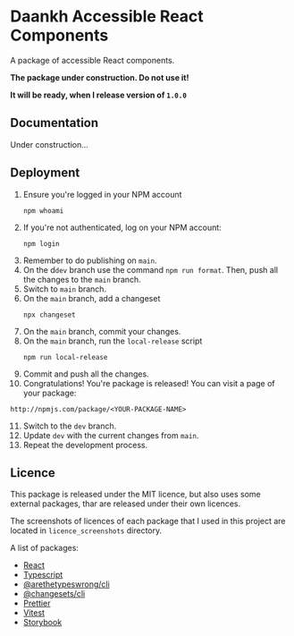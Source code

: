 # Daankh Accessible React Components

A package of accessible React components.

**The package under construction. Do not use it!**

**It will be ready, when I release version of `1.0.0`**

## Documentation

Under construction...

## Deployment

1. Ensure you're logged in your NPM account
   ```
   npm whoami
   ```
2. If you're not authenticated, log on your NPM account:
   ```
   npm login
   ```
3. Remember to do publishing on `main`.
4. On the d`dev` branch use the command `npm run format`. Then, push all the changes to the `main` branch.
5. Switch to `main` branch.
6. On the `main` branch, add a changeset
   ```
   npx changeset
   ```
7. On the `main` branch, commit your changes.
8. On the `main` branch, run the `local-release` script
   ```
   npm run local-release
   ```
9. Commit and push all the changes.
10. Congratulations! You're package is released! You can visit a page of your package:

```
http://npmjs.com/package/<YOUR-PACKAGE-NAME>
```
11. Switch to the `dev` branch.
12. Update `dev` with the current changes from `main`.
13. Repeat the development process.

## Licence

This package is released under the MIT licence, but also uses some external packages, thar are released under their own
licences.

The screenshots of licences of each package that I used in this project are located in `licence_screenshots` directory.

A list of packages:

- [React](https://www.npmjs.com/package/react)
- [Typescript](https://www.npmjs.com/package/typescript)
- [@arethetypeswrong/cli](https://www.npmjs.com/package/@arethetypeswrong/cli)
- [@changesets/cli](https://www.npmjs.com/package/@changesets/cli)
- [Prettier](https://www.npmjs.com/package/prettier)
- [Vitest](http://npmjs.com/package/vitest)
- [Storybook](https://www.npmjs.com/package/storybook)
